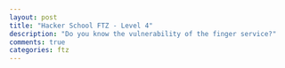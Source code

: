 ```yaml
---
layout: post
title: "Hacker School FTZ - Level 4"
description: "Do you know the vulnerability of the finger service?"
comments: true
categories: ftz
---
```

